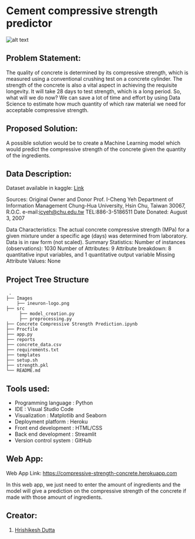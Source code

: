 # Cement compressive strength predictor

![alt text](https://thumbs.dreamstime.com/z/laboratory-testing-building-materials-concrete-cube-compressive-strength-test-sample-cracked-176634173.jpg)


## Problem Statement:

The quality of concrete is determined by its compressive strength, which is measured
using a conventional crushing test on a concrete cylinder. The strength of the concrete
is also a vital aspect in achieving the requisite longevity. It will take 28 days to test
strength, which is a long period. So, what will we do now? We can save a lot of time and
effort by using Data Science to estimate how much quantity of which raw material we
need for acceptable compressive strength.

## Proposed Solution:

A possible solution would be to create a Machine Learning model which would predict the compressive strength of the concrete given the quantity of the ingredients.  

## Data Description:

Dataset available in kaggle: [Link](https://www.kaggle.com/elikplim/concrete-compressive-strength-data-set)

Sources:
Original Owner and Donor
Prof. I-Cheng Yeh
Department of Information Management
Chung-Hua University,
Hsin Chu, Taiwan 30067, R.O.C.
e-mail:icyeh@chu.edu.tw
TEL:886-3-5186511
Date Donated: August 3, 2007

Data Characteristics:
The actual concrete compressive strength (MPa) for a given mixture under a
specific age (days) was determined from laboratory. Data is in raw form (not scaled).
Summary Statistics:
Number of instances (observations): 1030
Number of Attributes: 9
Attribute breakdown: 8 quantitative input variables, and 1 quantitative output variable
Missing Attribute Values: None

## Project Tree Structure
```
 .
├── Images
    ├── ineuron-logo.png
├── src
     ├── model_creation.py
     ├── preprocessing.py
├── Concrete Compressive Strength Prediction.ipynb
├── Procfile
├── app.py
├── reports
├── concrete_data.csv
├── requirements.txt
├── templates
├── setup.sh
├── strength.pkl
└── README.md
```

## Tools used:

- Programming language : Python
- IDE : Visual Studio Code
- Visualization : Matplotlib and Seaborn
- Deployment platform : Heroku
- Front end development : HTML/CSS
- Back end development : Streamlit
- Version control system : GitHub

## Web App:

Web App Link: https://compressive-strength-concrete.herokuapp.com

In this web app, we just need to enter the amount of ingredients and the model will give a prediction on the compressive strength of the concrete if made with those amount of ingredients.

## Creator:

1. [Hrishikesh Dutta](https://www.linkedin.com/in/hrishikesh-dutta-6776321a0)



